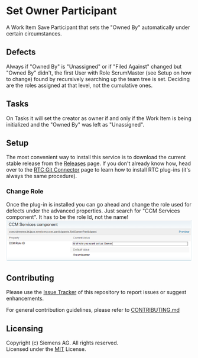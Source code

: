 
# Set Owner Participant
A Work Item Save Participant that sets the "Owned By" automatically under certain circumstances.

## Defects
Always if "Owned By" is "Unassigned" or if "Filed Against" changed but "Owned By" didn't, the first User with Role ScrumMaster (see Setup on how to change)
found by recursively searching up the team tree is set. Deciding are the roles assigned at that level, not the cumulative ones.

## Tasks
On Tasks it will set the creator as owner if and only if the Work Item is being initialized and the "Owned By" was left as "Unassigned".

## Setup
The most convenient way to install this service is to download the current stable release from the [Releases](../../releases) page.
 If you don't already know how, head over to the [RTC Git Connector](https://github.com/jazz-community/rtc-git-connector) page to learn how to install RTC plug-ins (it's always the same procedure).
 
 ### Change Role
 Once the plug-in is installed you can go ahead and change the role used for defects under the advanced properties. Just search for "CCM Services component". It has to be the role Id, not the name!
 ![Properties Overview](AdvancedProperties.PNG "The advanced properties")

## Contributing
Please use the [Issue Tracker](../../issues) of this repository to report issues or suggest enhancements.

For general contribution guidelines, please refer to [CONTRIBUTING.md](https://github.com/jazz-community/welcome/blob/master/CONTRIBUTING.md)

## Licensing
Copyright (c) Siemens AG. All rights reserved.<br>
Licensed under the [MIT](./LICENSE) License.
